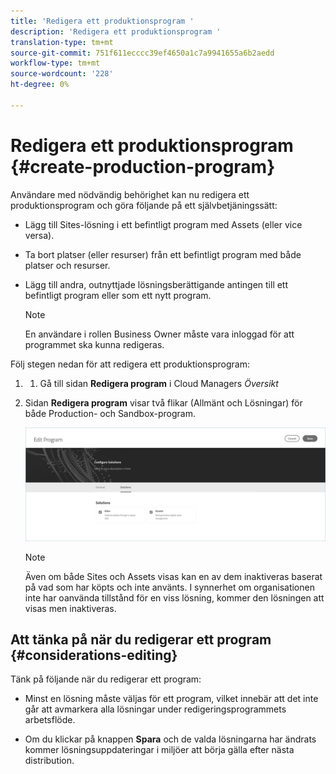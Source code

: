 ```yaml
---
title: 'Redigera ett produktionsprogram '
description: 'Redigera ett produktionsprogram '
translation-type: tm+mt
source-git-commit: 751f611ecccc39ef4650a1c7a9941655a6b2aedd
workflow-type: tm+mt
source-wordcount: '228'
ht-degree: 0%

---
```



# Redigera ett produktionsprogram {#create-production-program}

Användare med nödvändig behörighet kan nu redigera ett produktionsprogram och göra följande på ett självbetjäningssätt:

* Lägg till Sites-lösning i ett befintligt program med Assets (eller vice versa).
* Ta bort platser (eller resurser) från ett befintligt program med både platser och resurser.
* Lägg till andra, outnyttjade lösningsberättigande antingen till ett befintligt program eller som ett nytt program.

   >[!NOTE]
   >En användare i rollen Business Owner måste vara inloggad för att programmet ska kunna redigeras.

Följ stegen nedan för att redigera ett produktionsprogram:

1. 
   1. Gå till sidan **Redigera program** i Cloud Managers *Översikt*

1. Sidan **Redigera program** visar två flikar (Allmänt och Lösningar) för både Production- och Sandbox-program.

   ![](assets/edit-program.png)

   >[!NOTE]
   >Även om både Sites och Assets visas kan en av dem inaktiveras baserat på vad som har köpts och inte använts. I synnerhet om organisationen inte har oanvända tillstånd för en viss lösning, kommer den lösningen att visas men inaktiveras.

## Att tänka på när du redigerar ett program {#considerations-editing}

Tänk på följande när du redigerar ett program:

* Minst en lösning måste väljas för ett program, vilket innebär att det inte går att avmarkera alla lösningar under redigeringsprogrammets arbetsflöde.

* Om du klickar på knappen **Spara** och de valda lösningarna har ändrats kommer lösningsuppdateringar i miljöer att börja gälla efter nästa distribution.